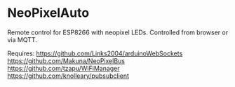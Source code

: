 # NeoPixelAuto

Remote control for ESP8266 with neopixel LEDs.
Controlled from browser or via MQTT.

Requires:
https://github.com/Links2004/arduinoWebSockets
https://github.com/Makuna/NeoPixelBus
https://github.com/tzapu/WiFiManager
https://github.com/knolleary/pubsubclient
